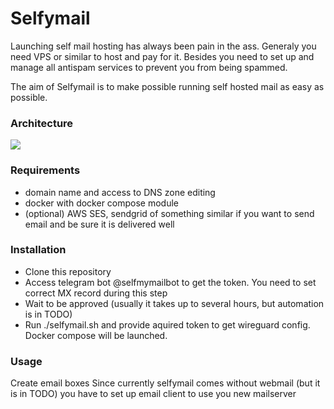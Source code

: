 # Selfymail

Launching self mail hosting has always been pain in the ass. Generaly you need VPS or similar to host and pay for it. Besides you need to set up and manage all antispam services to prevent you from being spammed. 

The aim of Selfymail is to make possible running self hosted mail as easy as possible.

### Architecture

![](Selfymail.drawio)


### Requirements

* domain name and access to DNS zone editing
* docker with docker compose module
* (optional) AWS SES, sendgrid of something similar if you want to send email and be sure it is delivered well

### Installation

* Clone this repository
* Access telegram bot @selfmymailbot to get the token. You need to set correct MX record during this step
* Wait to be approved (usually it takes up to several hours, but automation is in TODO)
* Run ./selfymail.sh and provide aquired token to get wireguard config. Docker compose will be launched.

### Usage

Create email boxes
Since currently selfymail comes without webmail (but it is in TODO) you have to set up email client to use you new mailserver